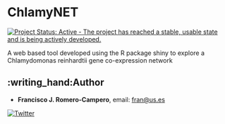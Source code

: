 # ChlamyNET

[![Project Status: Active - The project has reached a stable, usable
state and is being actively
developed.](http://www.repostatus.org/badges/latest/active.svg)](http://www.repostatus.org/#active)

A web based tool developed using the R package shiny to explore a Chlamydomonas reinhardtii gene co-expression network

## :writing\_hand:Author

* **Francisco J. Romero-Campero**, email: fran@us.es

[![Twitter](https://img.shields.io/twitter/url/http/shields.io.svg?style=social&logo=twitter)](https://twitter.com/intent/tweet?hashtags=ChlamyNET&url=http://viridiplantae.ibvf.csic.es/ChlamyNet/&via=fran_rom_cam&text=A%20web%20based%20tool%20developed%20using%20the%20R%20package%20shiny%20to%20explore%20a%20Chlamydomonas%20reinhardtii%20gene%20co-expression%20network)
